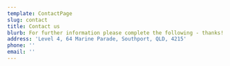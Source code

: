 ```yaml
---
template: ContactPage
slug: contact
title: Contact us
blurb: For further information please complete the following - thanks!
address: 'Level 4, 64 Marine Parade, Southport, QLD, 4215'
phone: ''
email: ''
---
```


